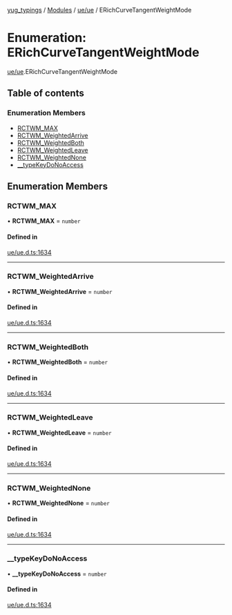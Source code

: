 [yug_typings](../README.md) / [Modules](../modules.md) / [ue/ue](../modules/ue_ue.md) / ERichCurveTangentWeightMode

# Enumeration: ERichCurveTangentWeightMode

[ue/ue](../modules/ue_ue.md).ERichCurveTangentWeightMode

## Table of contents

### Enumeration Members

- [RCTWM\_MAX](ue_ue.ERichCurveTangentWeightMode.md#rctwm_max)
- [RCTWM\_WeightedArrive](ue_ue.ERichCurveTangentWeightMode.md#rctwm_weightedarrive)
- [RCTWM\_WeightedBoth](ue_ue.ERichCurveTangentWeightMode.md#rctwm_weightedboth)
- [RCTWM\_WeightedLeave](ue_ue.ERichCurveTangentWeightMode.md#rctwm_weightedleave)
- [RCTWM\_WeightedNone](ue_ue.ERichCurveTangentWeightMode.md#rctwm_weightednone)
- [\_\_typeKeyDoNoAccess](ue_ue.ERichCurveTangentWeightMode.md#__typekeydonoaccess)

## Enumeration Members

### RCTWM\_MAX

• **RCTWM\_MAX** = `number`

#### Defined in

[ue/ue.d.ts:1634](https://github.com/YugMetaverse/yug_typings/blob/25cad34/ue/ue.d.ts#L1634)

___

### RCTWM\_WeightedArrive

• **RCTWM\_WeightedArrive** = `number`

#### Defined in

[ue/ue.d.ts:1634](https://github.com/YugMetaverse/yug_typings/blob/25cad34/ue/ue.d.ts#L1634)

___

### RCTWM\_WeightedBoth

• **RCTWM\_WeightedBoth** = `number`

#### Defined in

[ue/ue.d.ts:1634](https://github.com/YugMetaverse/yug_typings/blob/25cad34/ue/ue.d.ts#L1634)

___

### RCTWM\_WeightedLeave

• **RCTWM\_WeightedLeave** = `number`

#### Defined in

[ue/ue.d.ts:1634](https://github.com/YugMetaverse/yug_typings/blob/25cad34/ue/ue.d.ts#L1634)

___

### RCTWM\_WeightedNone

• **RCTWM\_WeightedNone** = `number`

#### Defined in

[ue/ue.d.ts:1634](https://github.com/YugMetaverse/yug_typings/blob/25cad34/ue/ue.d.ts#L1634)

___

### \_\_typeKeyDoNoAccess

• **\_\_typeKeyDoNoAccess** = `number`

#### Defined in

[ue/ue.d.ts:1634](https://github.com/YugMetaverse/yug_typings/blob/25cad34/ue/ue.d.ts#L1634)
